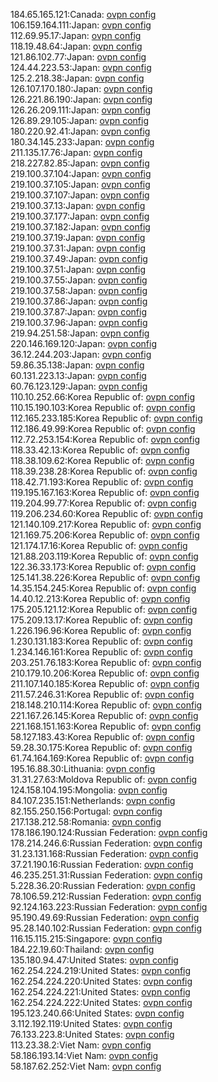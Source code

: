184.65.165.121:Canada: [ovpn config](vpn/184_65_165_121.ovpn)  
106.159.164.111:Japan: [ovpn config](vpn/106_159_164_111.ovpn)  
112.69.95.17:Japan: [ovpn config](vpn/112_69_95_17.ovpn)  
118.19.48.64:Japan: [ovpn config](vpn/118_19_48_64.ovpn)  
121.86.102.77:Japan: [ovpn config](vpn/121_86_102_77.ovpn)  
124.44.223.53:Japan: [ovpn config](vpn/124_44_223_53.ovpn)  
125.2.218.38:Japan: [ovpn config](vpn/125_2_218_38.ovpn)  
126.107.170.180:Japan: [ovpn config](vpn/126_107_170_180.ovpn)  
126.221.86.190:Japan: [ovpn config](vpn/126_221_86_190.ovpn)  
126.26.209.111:Japan: [ovpn config](vpn/126_26_209_111.ovpn)  
126.89.29.105:Japan: [ovpn config](vpn/126_89_29_105.ovpn)  
180.220.92.41:Japan: [ovpn config](vpn/180_220_92_41.ovpn)  
180.34.145.233:Japan: [ovpn config](vpn/180_34_145_233.ovpn)  
211.135.17.76:Japan: [ovpn config](vpn/211_135_17_76.ovpn)  
218.227.82.85:Japan: [ovpn config](vpn/218_227_82_85.ovpn)  
219.100.37.104:Japan: [ovpn config](vpn/219_100_37_104.ovpn)  
219.100.37.105:Japan: [ovpn config](vpn/219_100_37_105.ovpn)  
219.100.37.107:Japan: [ovpn config](vpn/219_100_37_107.ovpn)  
219.100.37.13:Japan: [ovpn config](vpn/219_100_37_13.ovpn)  
219.100.37.177:Japan: [ovpn config](vpn/219_100_37_177.ovpn)  
219.100.37.182:Japan: [ovpn config](vpn/219_100_37_182.ovpn)  
219.100.37.19:Japan: [ovpn config](vpn/219_100_37_19.ovpn)  
219.100.37.31:Japan: [ovpn config](vpn/219_100_37_31.ovpn)  
219.100.37.49:Japan: [ovpn config](vpn/219_100_37_49.ovpn)  
219.100.37.51:Japan: [ovpn config](vpn/219_100_37_51.ovpn)  
219.100.37.55:Japan: [ovpn config](vpn/219_100_37_55.ovpn)  
219.100.37.58:Japan: [ovpn config](vpn/219_100_37_58.ovpn)  
219.100.37.86:Japan: [ovpn config](vpn/219_100_37_86.ovpn)  
219.100.37.87:Japan: [ovpn config](vpn/219_100_37_87.ovpn)  
219.100.37.96:Japan: [ovpn config](vpn/219_100_37_96.ovpn)  
219.94.251.58:Japan: [ovpn config](vpn/219_94_251_58.ovpn)  
220.146.169.120:Japan: [ovpn config](vpn/220_146_169_120.ovpn)  
36.12.244.203:Japan: [ovpn config](vpn/36_12_244_203.ovpn)  
59.86.35.138:Japan: [ovpn config](vpn/59_86_35_138.ovpn)  
60.131.223.13:Japan: [ovpn config](vpn/60_131_223_13.ovpn)  
60.76.123.129:Japan: [ovpn config](vpn/60_76_123_129.ovpn)  
110.10.252.66:Korea Republic of: [ovpn config](vpn/110_10_252_66.ovpn)  
110.15.190.103:Korea Republic of: [ovpn config](vpn/110_15_190_103.ovpn)  
112.165.233.185:Korea Republic of: [ovpn config](vpn/112_165_233_185.ovpn)  
112.186.49.99:Korea Republic of: [ovpn config](vpn/112_186_49_99.ovpn)  
112.72.253.154:Korea Republic of: [ovpn config](vpn/112_72_253_154.ovpn)  
118.33.42.13:Korea Republic of: [ovpn config](vpn/118_33_42_13.ovpn)  
118.38.109.62:Korea Republic of: [ovpn config](vpn/118_38_109_62.ovpn)  
118.39.238.28:Korea Republic of: [ovpn config](vpn/118_39_238_28.ovpn)  
118.42.71.193:Korea Republic of: [ovpn config](vpn/118_42_71_193.ovpn)  
119.195.167.163:Korea Republic of: [ovpn config](vpn/119_195_167_163.ovpn)  
119.204.99.77:Korea Republic of: [ovpn config](vpn/119_204_99_77.ovpn)  
119.206.234.60:Korea Republic of: [ovpn config](vpn/119_206_234_60.ovpn)  
121.140.109.217:Korea Republic of: [ovpn config](vpn/121_140_109_217.ovpn)  
121.169.75.206:Korea Republic of: [ovpn config](vpn/121_169_75_206.ovpn)  
121.174.17.16:Korea Republic of: [ovpn config](vpn/121_174_17_16.ovpn)  
121.88.203.119:Korea Republic of: [ovpn config](vpn/121_88_203_119.ovpn)  
122.36.33.173:Korea Republic of: [ovpn config](vpn/122_36_33_173.ovpn)  
125.141.38.226:Korea Republic of: [ovpn config](vpn/125_141_38_226.ovpn)  
14.35.154.245:Korea Republic of: [ovpn config](vpn/14_35_154_245.ovpn)  
14.40.12.213:Korea Republic of: [ovpn config](vpn/14_40_12_213.ovpn)  
175.205.121.12:Korea Republic of: [ovpn config](vpn/175_205_121_12.ovpn)  
175.209.13.17:Korea Republic of: [ovpn config](vpn/175_209_13_17.ovpn)  
1.226.196.96:Korea Republic of: [ovpn config](vpn/1_226_196_96.ovpn)  
1.230.131.183:Korea Republic of: [ovpn config](vpn/1_230_131_183.ovpn)  
1.234.146.161:Korea Republic of: [ovpn config](vpn/1_234_146_161.ovpn)  
203.251.76.183:Korea Republic of: [ovpn config](vpn/203_251_76_183.ovpn)  
210.179.10.206:Korea Republic of: [ovpn config](vpn/210_179_10_206.ovpn)  
211.107.140.185:Korea Republic of: [ovpn config](vpn/211_107_140_185.ovpn)  
211.57.246.31:Korea Republic of: [ovpn config](vpn/211_57_246_31.ovpn)  
218.148.210.114:Korea Republic of: [ovpn config](vpn/218_148_210_114.ovpn)  
221.167.26.145:Korea Republic of: [ovpn config](vpn/221_167_26_145.ovpn)  
221.168.151.163:Korea Republic of: [ovpn config](vpn/221_168_151_163.ovpn)  
58.127.183.43:Korea Republic of: [ovpn config](vpn/58_127_183_43.ovpn)  
59.28.30.175:Korea Republic of: [ovpn config](vpn/59_28_30_175.ovpn)  
61.74.164.169:Korea Republic of: [ovpn config](vpn/61_74_164_169.ovpn)  
195.16.88.30:Lithuania: [ovpn config](vpn/195_16_88_30.ovpn)  
31.31.27.63:Moldova Republic of: [ovpn config](vpn/31_31_27_63.ovpn)  
124.158.104.195:Mongolia: [ovpn config](vpn/124_158_104_195.ovpn)  
84.107.235.151:Netherlands: [ovpn config](vpn/84_107_235_151.ovpn)  
82.155.250.156:Portugal: [ovpn config](vpn/82_155_250_156.ovpn)  
217.138.212.58:Romania: [ovpn config](vpn/217_138_212_58.ovpn)  
178.186.190.124:Russian Federation: [ovpn config](vpn/178_186_190_124.ovpn)  
178.214.246.6:Russian Federation: [ovpn config](vpn/178_214_246_6.ovpn)  
31.23.131.168:Russian Federation: [ovpn config](vpn/31_23_131_168.ovpn)  
37.21.190.16:Russian Federation: [ovpn config](vpn/37_21_190_16.ovpn)  
46.235.251.31:Russian Federation: [ovpn config](vpn/46_235_251_31.ovpn)  
5.228.36.20:Russian Federation: [ovpn config](vpn/5_228_36_20.ovpn)  
78.106.59.212:Russian Federation: [ovpn config](vpn/78_106_59_212.ovpn)  
92.124.163.223:Russian Federation: [ovpn config](vpn/92_124_163_223.ovpn)  
95.190.49.69:Russian Federation: [ovpn config](vpn/95_190_49_69.ovpn)  
95.28.140.102:Russian Federation: [ovpn config](vpn/95_28_140_102.ovpn)  
116.15.115.215:Singapore: [ovpn config](vpn/116_15_115_215.ovpn)  
184.22.19.60:Thailand: [ovpn config](vpn/184_22_19_60.ovpn)  
135.180.94.47:United States: [ovpn config](vpn/135_180_94_47.ovpn)  
162.254.224.219:United States: [ovpn config](vpn/162_254_224_219.ovpn)  
162.254.224.220:United States: [ovpn config](vpn/162_254_224_220.ovpn)  
162.254.224.221:United States: [ovpn config](vpn/162_254_224_221.ovpn)  
162.254.224.222:United States: [ovpn config](vpn/162_254_224_222.ovpn)  
195.123.240.66:United States: [ovpn config](vpn/195_123_240_66.ovpn)  
3.112.192.119:United States: [ovpn config](vpn/3_112_192_119.ovpn)  
76.133.223.8:United States: [ovpn config](vpn/76_133_223_8.ovpn)  
113.23.38.2:Viet Nam: [ovpn config](vpn/113_23_38_2.ovpn)  
58.186.193.14:Viet Nam: [ovpn config](vpn/58_186_193_14.ovpn)  
58.187.62.252:Viet Nam: [ovpn config](vpn/58_187_62_252.ovpn)  
